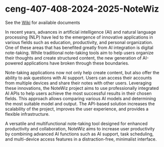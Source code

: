 # ceng-407-408-2024-2025-NoteWiz

See the  [Wiki](https://github.com/CankayaUniversity/ceng-407-408-2024-2025-NoteWiz/wiki) for available documents

In recent years, advances in artificial intelligence (AI) and natural language processing (NLP) have led to the emergence of innovative applications in various fields such as education, productivity, and personal organization. One of these areas that has benefited greatly from AI integration is digital note-taking. While traditional note-taking tools aim to help users organize their thoughts and create structured content, the new generation of AI-powered applications have broken through these boundaries.

Note-taking applications now not only help create content, but also offer the ability to ask questions with AI support. Users can access their accounts from multiple devices and share their notes with other users. Leveraging these innovations, the NoteWiz project aims to use professionally integrated AI APIs to help users achieve the most successful results in their chosen fields. This approach allows comparing various AI models and determining the most suitable model and output. The API-based solution increases the scalability of the project, improves the user experience, and provides a flexible infrastructure.

A versatile and multifunctional note-taking tool designed for enhanced productivity and collaboration, NoteWiz aims to increase user productivity by combining advanced AI functions such as AI support, task scheduling, and multi-device access features in a distraction-free, minimalist interface.
